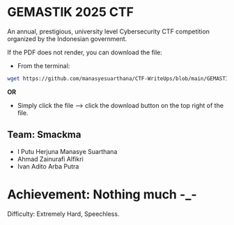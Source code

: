 # GEMASTIK 2025 CTF
An annual, prestigious, university level Cybersecurity CTF competition organized by the Indonesian government. 

If the PDF does not render, you can download the file:

- From the terminal:

```bash
wget https://github.com/manasyesuarthana/CTF-WriteUps/blob/main/GEMASTIK%202025/WRITEUP%20GEMASTIK%202025.pdf
```

**OR**

- Simply click the file --> click the download button on the top right of the file.

## Team: Smackma
- I Putu Herjuna Manasye Suarthana
- Ahmad Zainurafi Alfikri
- Ivan Adito Arba Putra

# Achievement: Nothing much -_-
Difficulty: Extremely Hard, Speechless.

